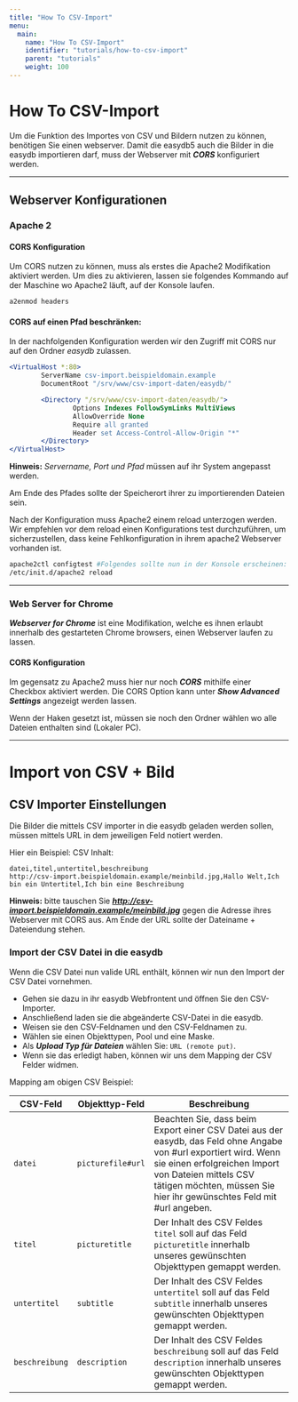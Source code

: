 ```yaml
---
title: "How To CSV-Import"
menu:
  main:
    name: "How To CSV-Import"
    identifier: "tutorials/how-to-csv-import"
    parent: "tutorials"
    weight: 100
---
```

# How To CSV-Import

Um die Funktion des Importes von CSV und Bildern nutzen zu können, benötigen Sie einen webserver. Damit die easydb5 auch die Bilder in die easydb importieren darf, muss der Webserver mit ***CORS*** konfiguriert werden. 

------
## Webserver Konfigurationen
### Apache 2
#### CORS Konfiguration
Um CORS nutzen zu können, muss als erstes die Apache2 Modifikation aktiviert werden. Um dies zu aktivieren, lassen sie folgendes Kommando auf der Maschine wo Apache2 läuft, auf der Konsole laufen. 

```bash
a2enmod headers
```

#### CORS auf einen Pfad beschränken:
In der nachfolgenden Konfiguration werden wir den Zugriff mit CORS nur auf den Ordner *easydb* zulassen.
```apache
<VirtualHost *:80>
        ServerName csv-import.beispieldomain.example
        DocumentRoot "/srv/www/csv-import-daten/easydb/"

        <Directory "/srv/www/csv-import-daten/easydb/">
                Options Indexes FollowSymLinks MultiViews
                AllowOverride None
                Require all granted
                Header set Access-Control-Allow-Origin "*"
        </Directory>
</VirtualHost>
```

**Hinweis:** *Servername, Port und Pfad* müssen auf ihr System angepasst werden.

Am Ende des Pfades sollte der Speicherort ihrer zu importierenden Dateien sein. 

Nach der Konfiguration muss Apache2 einem reload unterzogen werden. Wir empfehlen vor dem reload einen Konfigurations test durchzuführen, um sicherzustellen, dass keine Fehlkonfiguration in ihrem apache2 Webserver vorhanden ist. 
```bash
apache2ctl configtest #Folgendes sollte nun in der Konsole erscheinen: Syntax OK
/etc/init.d/apache2 reload
```

---

### Web Server for Chrome

***Webserver for Chrome*** ist eine Modifikation, welche es ihnen erlaubt innerhalb des gestarteten Chrome browsers, einen Webserver laufen zu lassen.

#### CORS Konfiguration

Im gegensatz zu Apache2 muss hier nur noch ***CORS*** mithilfe einer Checkbox aktiviert werden. Die CORS Option kann unter ***Show Advanced Settings*** angezeigt werden lassen. 

Wenn der Haken gesetzt ist, müssen sie noch den Ordner wählen wo alle Dateien enthalten sind (Lokaler PC).

---

# Import von CSV + Bild

## CSV Importer Einstellungen

Die Bilder die mittels CSV importer in die easydb geladen werden sollen, müssen mittels URL in dem jeweiligen Feld notiert werden. 

Hier ein Beispiel:
CSV Inhalt:
```csv
datei,titel,untertitel,beschreibung 
http://csv-import.beispieldomain.example/meinbild.jpg,Hallo Welt,Ich bin ein Untertitel,Ich bin eine Beschreibung
```

**Hinweis:** bitte tauschen Sie ***http://csv-import.beispieldomain.example/meinbild.jpg*** gegen die Adresse ihres Webserver mit CORS aus. Am Ende der URL sollte der Dateiname + Dateiendung stehen.

### Import der CSV Datei in die easydb

Wenn die CSV Datei nun valide URL enthält, können wir nun den Import der CSV Datei vornehmen.

- Gehen sie dazu in ihr easydb Webfrontent und öffnen Sie den CSV-Importer. 
- Anschließend laden sie die abgeänderte CSV-Datei in die easydb. 
- Weisen sie den CSV-Feldnamen und den CSV-Feldnamen zu. 
- Wählen sie einen Objekttypen, Pool und eine Maske. 
- Als ***Upload Typ für Dateien*** wählen Sie: `URL (remote put)`. 
- Wenn sie das erledigt haben, können wir uns dem Mapping der CSV Felder widmen. 

Mapping am obigen CSV Beispiel:

| CSV-Feld | Objekttyp-Feld | Beschreibung |
|----------|----------------|--------------|
| `datei`    | `picturefile#url` | Beachten Sie, dass beim Export einer CSV Datei aus der easydb, das Feld ohne Angabe von #url exportiert wird. Wenn sie einen erfolgreichen Import von Dateien mittels CSV tätigen möchten, müssen Sie hier ihr gewünschtes Feld mit #url angeben. |
| `titel`    | `picturetitle`   | Der Inhalt des CSV Feldes `titel` soll auf das Feld `picturetitle` innerhalb unseres gewünschten Objekttypen gemappt werden. |
| `untertitel` | `subtitle`  | Der Inhalt des CSV Feldes `untertitel` soll auf das Feld `subtitle` innerhalb unseres gewünschten Objekttypen gemappt werden. |
| `beschreibung` | `description` | Der Inhalt des CSV Feldes `beschreibung` soll auf das Feld `description` innerhalb unseres gewünschten Objekttypen gemappt werden. |